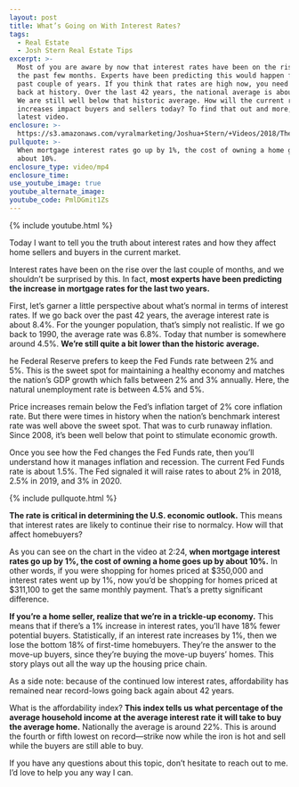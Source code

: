 ```yaml
---
layout: post
title: What’s Going on With Interest Rates?
tags:
  - Real Estate
  - Josh Stern Real Estate Tips
excerpt: >-
  Most of you are aware by now that interest rates have been on the rise over
  the past few months. Experts have been predicting this would happen for the
  past couple of years. If you think that rates are high now, you need to look
  back at history. Over the last 42 years, the national average is about 8.4%.
  We are still well below that historic average. How will the current rate
  increases impact buyers and sellers today? To find that out and more, watch my
  latest video.
enclosure: >-
  https://s3.amazonaws.com/vyralmarketing/Joshua+Stern/+Videos/2018/The+Stern+Team-+Interest+Rates.mp4
pullquote: >-
  When mortgage interest rates go up by 1%, the cost of owning a home goes up by
  about 10%.
enclosure_type: video/mp4
enclosure_time:
use_youtube_image: true
youtube_alternate_image:
youtube_code: PmlDGmit1Zs
---
```


{% include youtube.html %}

Today I want to tell you the truth about interest rates and how they affect home sellers and buyers in the current market.

Interest rates have been on the rise over the last couple of months, and we shouldn’t be surprised by this. In fact, **most experts have been predicting the increase in mortgage rates for the last two years.**

First, let’s garner a little perspective about what’s normal in terms of interest rates. If we go back over the past 42 years, the average interest rate is about 8.4%. For the younger population, that’s simply not realistic. If we go back to 1990, the average rate was 6.8%. Today that number is somewhere around 4.5%. **We’re still quite a bit lower than the historic average.**

he Federal Reserve prefers to keep the Fed Funds rate between 2% and 5%. This is the sweet spot for maintaining a healthy economy and matches the nation’s GDP growth which falls between 2% and 3% annually. Here, the natural unemployment rate is between 4.5% and 5%.

Price increases remain below the Fed’s inflation target of 2% core inflation rate. But there were times in history when the nation’s benchmark interest rate was well above the sweet spot. That was to curb runaway inflation. Since 2008, it’s been well below that point to stimulate economic growth.

Once you see how the Fed changes the Fed Funds rate, then you’ll understand how it manages inflation and recession. The current Fed Funds rate is about 1.5%. The Fed signaled it will raise rates to about 2% in 2018, 2.5% in 2019, and 3% in 2020.

{% include pullquote.html %}

**The rate is critical in determining the U.S. economic outlook.** This means that interest rates are likely to continue their rise to normalcy. How will that affect homebuyers?

As you can see on the chart in the video at 2:24, **when mortgage interest rates go up by 1%, the cost of owning a home goes up by about 10%.** In other words, if you were shopping for homes priced at $350,000 and interest rates went up by 1%, now you’d be shopping for homes priced at $311,100 to get the same monthly payment. That’s a pretty significant difference.

**If you’re a home seller, realize that we’re in a trickle-up economy.** This means that if there’s a 1% increase in interest rates, you’ll have 18% fewer potential buyers. Statistically, if an interest rate increases by 1%, then we lose the bottom 18% of first-time homebuyers. They’re the answer to the move-up buyers, since they’re buying the move-up buyers’ homes. This story plays out all the way up the housing price chain.

As a side note: because of the continued low interest rates, affordability has remained near record-lows going back again about 42 years.

What is the affordability index? **This index tells us what percentage of the average household income at the average interest rate it will take to buy the average home.** Nationally the average is around 22%. This is around the fourth or fifth lowest on record—strike now while the iron is hot and sell while the buyers are still able to buy.

If you have any questions about this topic, don’t hesitate to reach out to me. I’d love to help you any way I can.